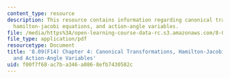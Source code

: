 ```yaml
---
content_type: resource
description: This resource contains information regarding canonical transformations,
  hamilton-jacobi equations, and action-angle variables.
file: /media/https%3A/open-learning-course-data-rc.s3.amazonaws.com/8-09-classical-mechanics-iii-fall-2014/f00f7f68ac7ba346a0868efb7430582c_MIT8_09F14_Chapter_4.pdf
file_type: application/pdf
resourcetype: Document
title: '8.09(F14) Chapter 4: Canonical Transformations, Hamilton-Jacobi Equations,
  and Action-Angle Variables'
uid: f00f7f68-ac7b-a346-a086-8efb7430582c
---
```

